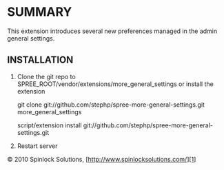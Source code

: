SUMMARY
======

This extension introduces several new preferences managed in the admin general settings.

INSTALLATION
------------

1. Clone the git repo to SPREE_ROOT/vendor/extensions/more_general_settings or install the extension

    git clone git://github.com/stephp/spree-more-general-settings.git more_general_settings

    script/extension install git://github.com/stephp/spree-more-general-settings.git

2. Restart server

&copy; 2010 Spinlock Solutions, [http://www.spinlocksolutions.com/][1] 

[1]: http://www.spinlocksolutions.com/
